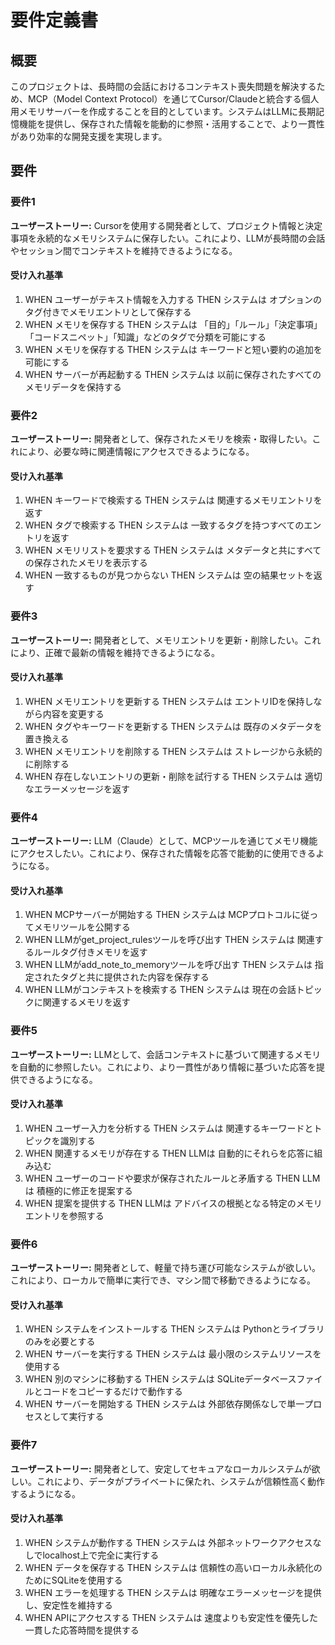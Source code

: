# 要件定義書

## 概要

このプロジェクトは、長時間の会話におけるコンテキスト喪失問題を解決するため、MCP（Model Context Protocol）を通じてCursor/Claudeと統合する個人用メモリサーバーを作成することを目的としています。システムはLLMに長期記憶機能を提供し、保存された情報を能動的に参照・活用することで、より一貫性があり効率的な開発支援を実現します。

## 要件

### 要件1

**ユーザーストーリー:** Cursorを使用する開発者として、プロジェクト情報と決定事項を永続的なメモリシステムに保存したい。これにより、LLMが長時間の会話やセッション間でコンテキストを維持できるようになる。

#### 受け入れ基準

1. WHEN ユーザーがテキスト情報を入力する THEN システムは オプションのタグ付きでメモリエントリとして保存する
2. WHEN メモリを保存する THEN システムは 「目的」「ルール」「決定事項」「コードスニペット」「知識」などのタグで分類を可能にする
3. WHEN メモリを保存する THEN システムは キーワードと短い要約の追加を可能にする
4. WHEN サーバーが再起動する THEN システムは 以前に保存されたすべてのメモリデータを保持する

### 要件2

**ユーザーストーリー:** 開発者として、保存されたメモリを検索・取得したい。これにより、必要な時に関連情報にアクセスできるようになる。

#### 受け入れ基準

1. WHEN キーワードで検索する THEN システムは 関連するメモリエントリを返す
2. WHEN タグで検索する THEN システムは 一致するタグを持つすべてのエントリを返す
3. WHEN メモリリストを要求する THEN システムは メタデータと共にすべての保存されたメモリを表示する
4. WHEN 一致するものが見つからない THEN システムは 空の結果セットを返す

### 要件3

**ユーザーストーリー:** 開発者として、メモリエントリを更新・削除したい。これにより、正確で最新の情報を維持できるようになる。

#### 受け入れ基準

1. WHEN メモリエントリを更新する THEN システムは エントリIDを保持しながら内容を変更する
2. WHEN タグやキーワードを更新する THEN システムは 既存のメタデータを置き換える
3. WHEN メモリエントリを削除する THEN システムは ストレージから永続的に削除する
4. WHEN 存在しないエントリの更新・削除を試行する THEN システムは 適切なエラーメッセージを返す

### 要件4

**ユーザーストーリー:** LLM（Claude）として、MCPツールを通じてメモリ機能にアクセスしたい。これにより、保存された情報を応答で能動的に使用できるようになる。

#### 受け入れ基準

1. WHEN MCPサーバーが開始する THEN システムは MCPプロトコルに従ってメモリツールを公開する
2. WHEN LLMがget_project_rulesツールを呼び出す THEN システムは 関連するルールタグ付きメモリを返す
3. WHEN LLMがadd_note_to_memoryツールを呼び出す THEN システムは 指定されたタグと共に提供された内容を保存する
4. WHEN LLMがコンテキストを検索する THEN システムは 現在の会話トピックに関連するメモリを返す

### 要件5

**ユーザーストーリー:** LLMとして、会話コンテキストに基づいて関連するメモリを自動的に参照したい。これにより、より一貫性があり情報に基づいた応答を提供できるようになる。

#### 受け入れ基準

1. WHEN ユーザー入力を分析する THEN システムは 関連するキーワードとトピックを識別する
2. WHEN 関連するメモリが存在する THEN LLMは 自動的にそれらを応答に組み込む
3. WHEN ユーザーのコードや要求が保存されたルールと矛盾する THEN LLMは 積極的に修正を提案する
4. WHEN 提案を提供する THEN LLMは アドバイスの根拠となる特定のメモリエントリを参照する

### 要件6

**ユーザーストーリー:** 開発者として、軽量で持ち運び可能なシステムが欲しい。これにより、ローカルで簡単に実行でき、マシン間で移動できるようになる。

#### 受け入れ基準

1. WHEN システムをインストールする THEN システムは Pythonとライブラリのみを必要とする
2. WHEN サーバーを実行する THEN システムは 最小限のシステムリソースを使用する
3. WHEN 別のマシンに移動する THEN システムは SQLiteデータベースファイルとコードをコピーするだけで動作する
4. WHEN サーバーを開始する THEN システムは 外部依存関係なしで単一プロセスとして実行する

### 要件7

**ユーザーストーリー:** 開発者として、安定してセキュアなローカルシステムが欲しい。これにより、データがプライベートに保たれ、システムが信頼性高く動作するようになる。

#### 受け入れ基準

1. WHEN システムが動作する THEN システムは 外部ネットワークアクセスなしでlocalhost上で完全に実行する
2. WHEN データを保存する THEN システムは 信頼性の高いローカル永続化のためにSQLiteを使用する
3. WHEN エラーを処理する THEN システムは 明確なエラーメッセージを提供し、安定性を維持する
4. WHEN APIにアクセスする THEN システムは 速度よりも安定性を優先した一貫した応答時間を提供する